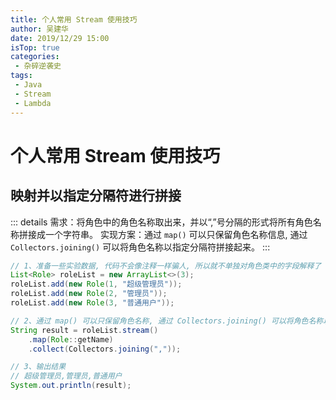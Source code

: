 ```yaml
---
title: 个人常用 Stream 使用技巧
author: 吴建华
date: 2019/12/29 15:00
isTop: true
categories:
 - 杂碎逆袭史
tags:
 - Java
 - Stream
 - Lambda
---
```


# 个人常用 Stream 使用技巧 <Badge text="持续更新" type="warning" />

<!-- more -->

## 映射并以指定分隔符进行拼接

::: details 需求：将角色中的角色名称取出来，并以“,”号分隔的形式将所有角色名称拼接成一个字符串。
实现方案：通过 `map()` 可以只保留角色名称信息, 通过 `Collectors.joining()` 可以将角色名称以指定分隔符拼接起来。
:::

```java
// 1、准备一些实验数据, 代码不会像注释一样骗人, 所以就不单独对角色类中的字段解释了
List<Role> roleList = new ArrayList<>(3);
roleList.add(new Role(1, "超级管理员"));
roleList.add(new Role(2, "管理员"));
roleList.add(new Role(3, "普通用户"));

// 2、通过 map() 可以只保留角色名称, 通过 Collectors.joining() 可以将角色名称以指定分隔符拼接起来
String result = roleList.stream()
    .map(Role::getName)
    .collect(Collectors.joining(","));

// 3、输出结果
// 超级管理员,管理员,普通用户
System.out.println(result);
```



